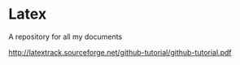 # Latex
A repository for all my documents

http://latextrack.sourceforge.net/github-tutorial/github-tutorial.pdf
